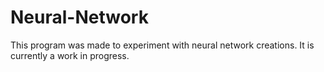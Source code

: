 # Neural-Network
This program was made to experiment with neural network creations. It is currently a work in progress.
